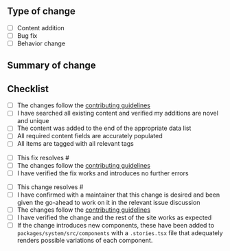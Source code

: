 ## Type of change

<!-- Add an x to the categories that apply -->

- [ ] Content addition
- [ ] Bug fix
- [ ] Behavior change

## Summary of change

<!-- Provide a brief summary of what changes this PR includes, like "added some popular React podcasts" or "fixed navigation menu getting cut off on screens narrower than 320px" -->

## Checklist

<!-- Delete as appropriate and then go through the list, adding an X to every item you have completed -->

<!-- Delete if your change is not a content addition -->

- [ ] The changes follow the [contributing guidelines](https://github.com/thisdot/framework.dev/blob/main/CONTRIBUTING.md)
- [ ] I have searched all existing content and verified my additions are novel
      and unique
- [ ] The content was added to the end of the appropriate data list
- [ ] All required content fields are accurately populated
- [ ] All items are tagged with all relevant tags

<!-- Delete if your change is not a bug fix -->

- [ ] This fix resolves #<!-- replace with issue number -->
- [ ] The changes follow the [contributing guidelines](https://github.com/thisdot/framework.dev/blob/main/CONTRIBUTING.md)
- [ ] I have verified the fix works and introduces no further errors

<!-- Delete if your change is not a behaviour change -->

- [ ] This change resolves #<!-- replace with issue number -->
- [ ] I have confirmed with a maintainer that this change is desired and been
      given the go-ahead to work on it in the relevant issue discussion
- [ ] The changes follow the [contributing guidelines](https://github.com/thisdot/framework.dev/blob/main/CONTRIBUTING.md)
- [ ] I have verified the change and the rest of the site works as expected
- [ ] If the change introduces new components, these have been added to
      `packages/system/src/components` with a `.stories.tsx` file that
      adequately renders possible variations of each component.
